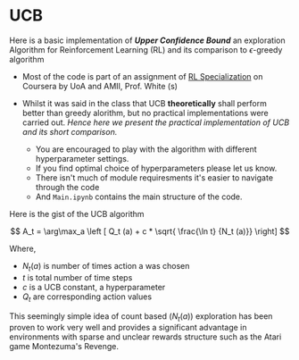# UCB
Here is a basic implementation of _**Upper Confidence Bound**_ an exploration Algorithm for Reinforcement Learning (RL) and its comparison to $\epsilon$-greedy algorithm

- Most of the code is part of an assignment of [RL Specialization](https://www.ualberta.ca/admissions-programs/online-courses/reinforcement-learning/index.html) on Coursera by UoA and AMII, Prof. White (s)

- Whilst it was said in the class that UCB **theoretically** shall perform better than greedy alorithm, but no practical implementations were carried out. _Hence here we present the practical implementation of UCB and its short comparison._
  - You are encouraged to play with the algorithm with different hyperparameter settings.
  - If you find optimal choice of hyperparameters please let us know.
  - There isn't much of module requiresments it's easier to navigate through the code
  - And ` Main.ipynb ` contains the main structure of the code.

Here is the gist of the UCB algorithm

$$
A_t = \arg\max_a \left [ Q_t (a) + c * \sqrt{ \frac{\ln t} {N_t (a)}} \right]
$$

Where, 
  - $N_t(a)$ is number of times action a was chosen
  - $t$ is total number of time steps
  - $c$ is a UCB constant, a hyperparameter
  - $Q_t$ are corresponding action values

This seemingly simple idea of count based $(N_t(a))$ exploration has been proven to work very well and provides a significant advantage in environments with sparse and unclear rewards structure such as the Atari game Montezuma's Revenge.
